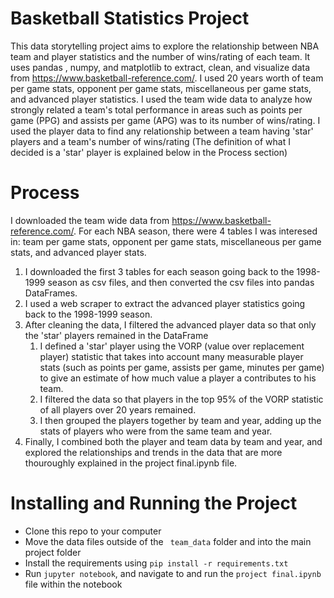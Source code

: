# Basketball Statistics Project

This data storytelling project aims to explore the relationship between NBA team and player statistics and the number of wins/rating of each team. It uses pandas , numpy, and matplotlib to extract, clean, and visualize data from <https://www.basketball-reference.com/>. I used 20 years worth of team per game stats, opponent per game stats, miscellaneous per game stats, and advanced player statistics. I used the team wide data to analyze how strongly related a team's total performance in areas such as points per game (PPG) and assists per game (APG) was to its number of wins/rating. I used the player data to find any relationship between a team having 'star' players and a team's number of wins/rating  (The definition of what I decided is a 'star' player is explained below in the Process section) 

 # Process

I downloaded the team wide data from <https://www.basketball-reference.com/>. For each NBA season, there were 4 tables I was interesed in: team per game stats, opponent per game stats, miscellaneous per game stats, and advanced player stats. 

1. I downloaded the first 3 tables for each season going back to the 1998-1999 season as csv files, and then converted the csv files into pandas DataFrames. 
2. I used a web scraper to extract the advanced player statistics going back to the 1998-1999 season. 
3. After cleaning the data, I filtered the advanced player data so that only the 'star' players  remained in the DataFrame 
    1. I defined a 'star' player using the VORP (value over replacement player) statistic that takes into account many measurable player stats (such as points per game, assists per game, minutes per game) to give an estimate of how much value a player a contributes to his team. 
    2. I filtered the data so that players in the top 95% of the VORP statistic of all players over 20 years remained. 
    3. I then grouped the players together by team and year, adding up the stats of players who were from the same team and year. 
4. Finally, I combined both the player and team data by team and year, and explored the relationships and trends in the data that are more thouroughly explained in the project final.ipynb file. 

# Installing and Running the Project

* Clone this repo to your computer
* Move the data files outside of the ` team_data` folder and into the main project folder
* Install the requirements using ` pip install -r requirements.txt `
* Run ` jupyter notebook `, and navigate to and run the ` project final.ipynb ` file within the notebook

